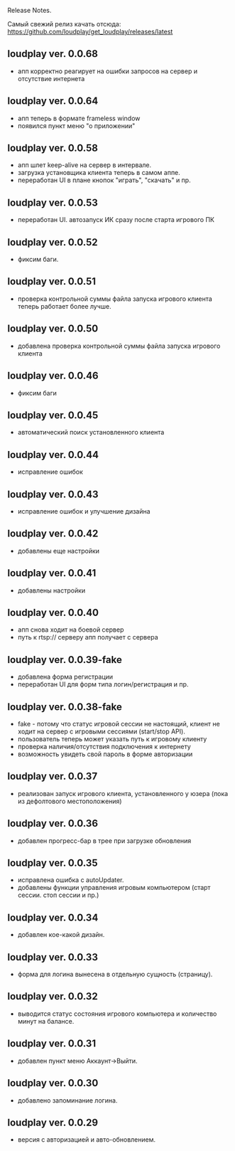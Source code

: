 ﻿Release Notes.

Самый свежий релиз качать отсюда: https://github.com/loudplay/get_loudplay/releases/latest

loudplay ver. 0.0.68
--------------------

- апп корректно реагирует на ошибки запросов на сервер и отсутствие интернета

loudplay ver. 0.0.64
--------------------

- апп теперь в формате frameless window
- появился пункт меню "о приложении"

loudplay ver. 0.0.58
--------------------

- апп шлет keep-alive на сервер в интервале. 
- загрузка установщика клиента теперь в самом аппе. 
- переработан UI в плане кнопок "играть", "скачать" и пр.

loudplay ver. 0.0.53
--------------------

- переработан UI. автозапуск ИК сразу после старта игрового ПК

loudplay ver. 0.0.52
--------------------

- фиксим баги.

loudplay ver. 0.0.51
--------------------

- проверка контрольной суммы файла запуска игрового клиента теперь работает более лучше.

loudplay ver. 0.0.50
--------------------

- добавлена проверка контрольной суммы файла запуска игрового клиента

loudplay ver. 0.0.46
--------------------

- фиксим баги

loudplay ver. 0.0.45
--------------------

- автоматический поиск установленного клиента

loudplay ver. 0.0.44
--------------------

- исправление ошибок

loudplay ver. 0.0.43
--------------------

- исправление ошибок и улучшение дизайна

loudplay ver. 0.0.42
--------------------

- добавлены еще настройки

loudplay ver. 0.0.41
--------------------

- добавлены настройки

loudplay ver. 0.0.40
--------------------

- апп снова ходит на боевой сервер
- путь к rtsp:// серверу апп получает с сервера

loudplay ver. 0.0.39-fake
--------------------

- добавлена форма регистрации
- переработан UI для форм типа логин/регистрация и пр.

loudplay ver. 0.0.38-fake
--------------------

- fake - потому что статус игровой сессии не настоящий, клиент не ходит на сервер с игровыми сессиями (start/stop API).
- пользователь теперь может указать путь к игровому клиенту
- проверка наличия/отсутствия подключения к интернету
- возможность увидеть свой пароль в форме авторизации

loudplay ver. 0.0.37 
--------------------

- реализован запуск игрового клиента, установленного у юзера (пока из дефолтового местоположения)

loudplay ver. 0.0.36
--------------------

- добавлен прогресс-бар в трее при загрузке обновления 

loudplay ver. 0.0.35
--------------------

- исправлена ошибка с autoUpdater.
- добавлены функции управления игровым компьютером (старт сессии. стоп сессии и пр.)

loudplay ver. 0.0.34
--------------------

- добавлен кое-какой дизайн.

loudplay ver. 0.0.33
--------------------

- форма для логина вынесена в отдельную сущность (страницу).

loudplay ver. 0.0.32
--------------------

- выводится статус состояния игрового компьютера и количество минут на балансе.

loudplay ver. 0.0.31
--------------------

- добавлен пункт меню Аккаунт->Выйти.

loudplay ver. 0.0.30
--------------------

- добавлено запоминание логина.

loudplay ver. 0.0.29
--------------------

- версия с авторизацией и авто-обновлением.